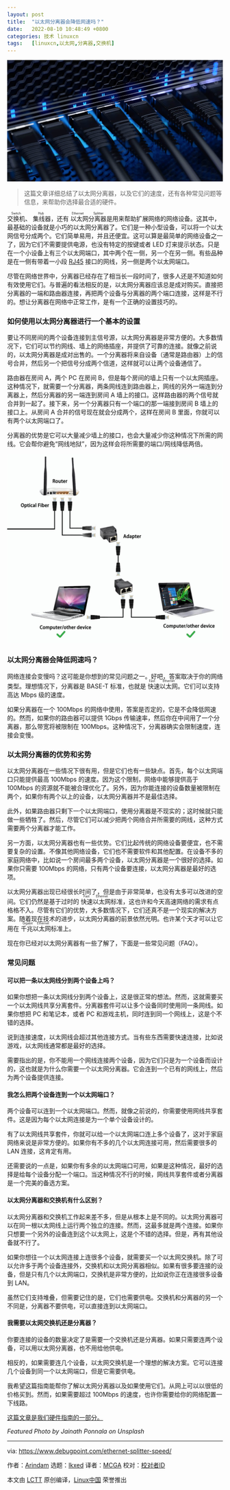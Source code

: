 ```yaml
---
layout: post
title:	"以太网分离器会降低网速吗？"
date:	2022-08-10 10:48:49 +0800 
categories:	技术 linuxcn 
tags:	[linuxcn,以太网,分离器,交换机]
---
```



![](/Asserts/Images/album/202208/10/104845ishhhse3meqzuamd.jpg)



> 
> 这篇文章详细总结了以太网分离器，以及它们的速度，还有各种常见问题等信息，来帮助你选择最合适的硬件。
> 
> 
> 


<ruby> 交换机 <rt>  Switch </rt></ruby>、<ruby> 集线器 <rt>  Hub </rt></ruby>，还有<ruby> 以太网分离器 <rt>  Ethernet Splitter </rt></ruby> 是用来帮助扩展网络的网络设备。这其中，最基础的设备就是小巧的以太网分离器了。它们是一种小型设备，可以将一个以太网信号分成两个。它们简单易用，并且还便宜。这可以算是最简单的网络设备之一了，因为它们不需要提供电源，也没有特定的按键或者 LED 灯来提示状态。只是在一个小设备上有三个以太网端口，其中两个在一侧，另一个在另一侧。有些品种是在一侧有带着一小段 [RJ45](https://en.wikipedia.org/wiki/Registered_jack) 接口的网线，另一侧是两个以太网端口。


尽管在网络世界中，分离器已经存在了相当长一段时间了，很多人还是不知道如何有效使用它们。与普遍的看法相反的是，以太网分离器应该总是成对购买。直接把分离器的一端和路由器连接，再把两个设备与分离器的两个端口连接，这样是不行的。想让分离器在网络中正常工作，是有一个正确的设置技巧的。


### 如何使用以太网分离器进行一个基本的设置


要让不同房间的两个设备连接到主信号源，以太网分离器是非常方便的。大多数情况下，它们可以节约网线、墙上的网络插座，并提供了可靠的连接。就像之前说的，以太网分离器是成对出售的。一个分离器将来自设备（通常是路由器）上的信号合并，然后另一个把信号分成两个信道，这样就可以让两个设备通信了。


路由器在房间 A，两个 PC 在房间 B，但是每个房间的墙上只有一个以太网插座。这种情况下，就需要一个分离器，两条网线连到路由器上，网线的另外一端连到分离器上，然后分离器的另一端连到房间 A 墙上的接口。这样路由器的两个信号就合并到一起了。接下来，另一个分离器只有一个端口的那一端接到房间 B 墙上的接口上。从房间 A 合并的信号现在就会分成两个，这样在房间 B 里面，你就可以有两个以太网端口了。


分离器的优势是它可以大量减少墙上的接口，也会大量减少你这种情况下所需的网线。它会帮你避免“网线地狱”，因为这样会将所需要的端口/网线降低两倍。


![sample diagram using ethernet splitter](/Asserts/Images/album/202208/10/104849g0iyq3kg9090rk0g.jpg)


### 以太网分离器会降低网速吗？


网络连接会变慢吗？这可能是你想到的常见问题之一。好吧，答案取决于你的网络类型。理想情况下，分离器是 BASE-T 标准，也就是<ruby> 快速以太网 <rt>  Fast Ethernet </rt></ruby>。它们可以支持高达 Mbps 级的速度。


如果分离器在一个 100Mbps 的网络中使用，答案是否定的，它是不会降低网速的。然而，如果你的路由器可以提供 1Gbps 传输速率，然后你在中间用了一个分离器，那么带宽将被限制在 100Mbps。这种情况下，分离器确实会限制速度，连接会变慢。


### 以太网分离器的优势和劣势


以太网分离器在一些情况下很有用，但是它们也有一些缺点。首先，每个以太网端口只能提供最高 100Mbps 的速度。因为这个限制，网络中能够提供高于 100Mbps 的资源就不能被合理优化了。另外，因为你能连接的设备数量被限制在两个，如果你有两个以上的设备，以太网分离器并不是最佳选择。


此外，如果路由器只剩下一个以太网端口，使用分离器是不现实的；这时候就只能做一些牺牲了。然后，尽管它们可以减少把两个网络合并所需要的网线，这种方式需要两个分离器才能工作。


另一方面，以太网分离器也有一些优势。它们比起传统的网络设备要便宜，也不需要复杂的设置。不像其他网络设备，它们也不需要软件和其他配置。在设备不多的家庭网络中，比如说一个房间最多两个设备，以太网分离器是一个很好的选择。如果你只需要 100Mbps 的网络，只有两个设备要连接，以太网分离器是最好的选项。


以太网分离器出现已经很长时间了，但是由于非常简单，也没有太多可以改进的空间。它们仍然是基于过时的 <ruby> 快速以太网 <rt>  Fast Ethernet </rt></ruby> 标准，这也许和今天高速网络的需求有点格格不入。尽管有它们的优势，大多数情况下，它们还真不是一个现实的解决方案。随着现在技术的进步，以太网分离器的前景依然光明。也许某个天才可以让它用在 <ruby> 千兆以太网 <rt>  Gigabit Ethernet </rt></ruby> 标准上。


现在你已经对以太网分离器有一些了解了，下面是一些常见问题（FAQ）。


### 常见问题


#### 可以把一条以太网线分到两个设备上吗？


如果你想把一条以太网线分到两个设备上，这是很正常的想法。然而，这就需要买一个以太网线共享分离套件。分离器套件可以让多个设备同时使用同一条网线。如果你想把 PC 和笔记本，或者 PC 和游戏主机，同时连到同一个网线上，这是个不错的选择。


说到连接速度，以太网线会超过其他连接方式。当有些东西需要快速连接，比如说游戏，以太网线通常都是最好的选择。


需要指出的是，你不能用一个网线连接两个设备，因为它们只是为一个设备而设计的，这也就是为什么你需要一个以太网分离器。它会连到一个已有的网线上，然后为两个设备提供连接。


#### 我怎么把两个设备连到一个以太网端口？


两个设备可以连到一个以太网端口。然而，就像之前说的，你需要使用网线共享套件。这是因为每个以太网连接是为一个单个设备设计的。


有了以太网线共享套件，你就可以给一个以太网端口连上多个设备了，这对于家庭网络来说是非常方便的。如果你有不多的几个以太网连接可用，然后需要很多的 LAN 连接，这肯定有用。


还需要说的一点是，如果你有多余的以太网端口可用，如果是这种情况，最好的选择是给每个设备分配一个端口。当这种情况不行的时候，网线共享套件或者分离器是一个完美的备选方案。


#### 以太网分离器和交换机有什么区别？


以太网分离器和交换机工作起来差不多，但是从根本上是不同的。以太网分离器可以在同一根以太网线上运行两个独立的连接。然而，这最多就是两个连接。如果你只想要一个另外的设备连到这个以太网上，这是个不错的选择。但是，再有其他设备就不行了。


如果你想往一个以太网连接上连很多个设备，就需要买一个以太网交换机。除了可以允许多于两个设备连接外，交换机和以太网分离器相似。如果有很多要连接的设备，但是只有几个以太网端口，交换机是非常方便的，比如说你正在连接很多设备到 LAN。


虽然它们支持堆叠，但需要记住的是，它们也需要供电。交换机和分离器的另一个不同是，分离器不要供电，可以直接连到以太网端口。


#### 我需要以太网交换机还是分离器？


你要连接的设备的数量决定了是需要一个交换机还是分离器。如果只需要连两个设备，可以用以太网分离器，也不用给他供电。


相反的，如果需要连几个设备，以太网交换机是一个理想的解决方案。它可以连接几个设备到同一个以太网端口，但是它需要供电。


我希望这篇指南能帮你了解以太网分离器以及如果使用它们。从网上可以以很低的价格买到。然而，如果需要超过 100Mbps 的速度，也许你需要给你的网络配置一下线路。


[这篇文章是我们硬件指南的一部分。](https://www.debugpoint.com/category/hardware)


*Featured Photo by Jainath Ponnala on Unsplash*




---


via: <https://www.debugpoint.com/ethernet-splitter-speed/>


作者：[Arindam](https://www.debugpoint.com/author/admin1/) 选题：[lkxed](https://github.com/lkxed) 译者：[MCGA](https://github.com/Yufei-Yan) 校对：[校对者ID](https://github.com/%E6%A0%A1%E5%AF%B9%E8%80%85ID)


本文由 [LCTT](https://github.com/LCTT/TranslateProject) 原创编译，[Linux中国](https://linux.cn/) 荣誉推出
